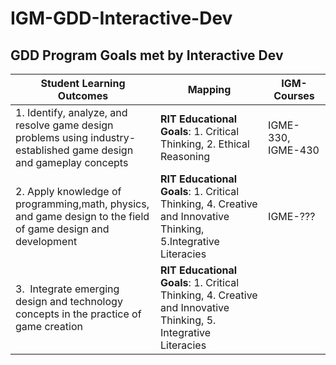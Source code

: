 # IGM-GDD-Interactive-Dev

## GDD Program Goals met by Interactive Dev


Student Learning Outcomes | Mapping | IGM-Courses
--- | --- | ---
1.&nbsp;Identify, analyze, and resolve game design problems using industry- established game design and gameplay concepts | **RIT Educational Goals**: 1. Critical Thinking, 2. Ethical Reasoning | IGME-330, IGME-430
2.&nbsp;Apply knowledge of programming,math, physics, and game design to the field of game design and development | **RIT Educational Goals**: 1. Critical Thinking, 4. Creative and Innovative Thinking, 5.Integrative Literacies | IGME-???
3.&nbsp; Integrate emerging design and technology concepts in the practice of game creation | **RIT Educational Goals**: 1. Critical Thinking, 4. Creative and Innovative Thinking, 5. Integrative Literacies
